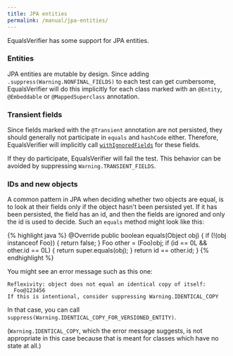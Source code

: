 ```yaml
---
title: JPA entities
permalink: /manual/jpa-entities/
---
```

EqualsVerifier has some support for JPA entities.

### Entities
JPA entities are mutable by design. Since adding `.suppress(Warning.NONFINAL_FIELDS)` to each test can get cumbersome, EqualsVerifier will do this implicitly for each class marked with an `@Entity`, `@Embeddable` or `@MappedSuperclass` annotation.


### Transient fields
Since fields marked with the `@Transient` annotation are not persisted, they should generally not participate in `equals` and `hashCode` either. Therefore, EqualsVerifier will implicitly call [`withIgnoredFields`](/equalsverifier/manual/ignoring-fields) for these fields.

If they do participate, EqualsVerifier will fail the test. This behavior can be avoided by suppressing `Warning.TRANSIENT_FIELDS`.


### IDs and new objects
A common pattern in JPA when deciding whether two objects are equal, is to look at their fields only if the object hasn't been persisted yet. If it has been persisted, the field has an id, and then the fields are ignored and only the id is used to decide. Such an `equals` method might look like this:

{% highlight java %}
@Override
public boolean equals(Object obj) {
    if (!(obj instanceof Foo)) {
        return false;
    }
    Foo other = (Foo)obj;
    if (id == 0L && other.id == 0L) {
        return super.equals(obj);
    }
    return id == other.id;
}
{% endhighlight %}

You might see an error message such as this one:

    Reflexivity: object does not equal an identical copy of itself:
      Foo@123456
    If this is intentional, consider suppressing Warning.IDENTICAL_COPY

In that case, you can call `suppress(Warning.IDENTICAL_COPY_FOR_VERSIONED_ENTITY)`.

(`Warning.IDENTICAL_COPY`, which the error message suggests, is not appropriate in this case because that is meant for classes which have no state at all.)

